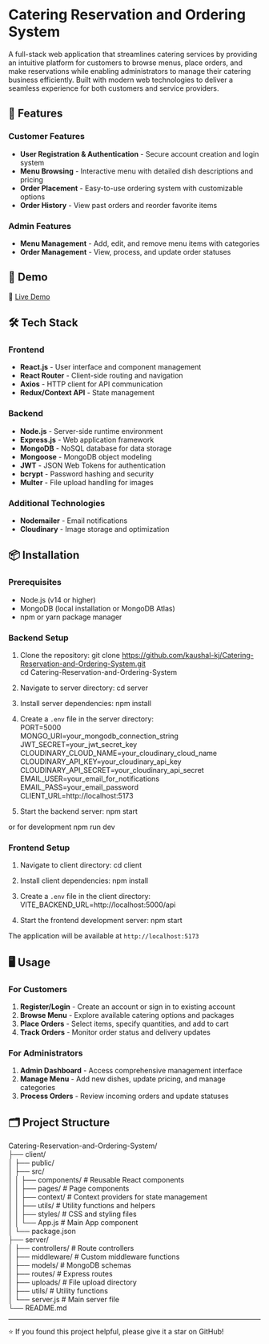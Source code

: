 # Catering Reservation and Ordering System

A full-stack web application that streamlines catering services by providing an intuitive platform for customers to browse menus, place orders, and make reservations while enabling administrators to manage their catering business efficiently. Built with modern web technologies to deliver a seamless experience for both customers and service providers.

## 🌟 Features

### Customer Features
- **User Registration & Authentication** - Secure account creation and login system
- **Menu Browsing** - Interactive menu with detailed dish descriptions and pricing
- **Order Placement** - Easy-to-use ordering system with customizable options
- **Order History** - View past orders and reorder favorite items

### Admin Features
- **Menu Management** - Add, edit, and remove menu items with categories
- **Order Management** - View, process, and update order statuses

## 🚀 Demo

🔗 [Live Demo](https://cater-ease-kk.vercel.app/)

## 🛠️ Tech Stack

### Frontend
- **React.js** - User interface and component management
- **React Router** - Client-side routing and navigation
- **Axios** - HTTP client for API communication
- **Redux/Context API** - State management

### Backend
- **Node.js** - Server-side runtime environment
- **Express.js** - Web application framework
- **MongoDB** - NoSQL database for data storage
- **Mongoose** - MongoDB object modeling
- **JWT** - JSON Web Tokens for authentication
- **bcrypt** - Password hashing and security
- **Multer** - File upload handling for images

### Additional Technologies
- **Nodemailer** - Email notifications
- **Cloudinary** - Image storage and optimization

## 📦 Installation

### Prerequisites
- Node.js (v14 or higher)
- MongoDB (local installation or MongoDB Atlas)
- npm or yarn package manager

### Backend Setup

1. Clone the repository:
git clone https://github.com/kaushal-kj/Catering-Reservation-and-Ordering-System.git \
cd Catering-Reservation-and-Ordering-System



2. Navigate to server directory:
cd server



3. Install server dependencies:
npm install



4. Create a `.env` file in the server directory: \
PORT=5000 \
MONGO_URI=your_mongodb_connection_string \
JWT_SECRET=your_jwt_secret_key \
CLOUDINARY_CLOUD_NAME=your_cloudinary_cloud_name \
CLOUDINARY_API_KEY=your_cloudinary_api_key \
CLOUDINARY_API_SECRET=your_cloudinary_api_secret \
EMAIL_USER=your_email_for_notifications \
EMAIL_PASS=your_email_password \
CLIENT_URL=http://localhost:5173



5. Start the backend server:
npm start

or for development
npm run dev



### Frontend Setup

1. Navigate to client directory:
cd client



2. Install client dependencies:
npm install



3. Create a `.env` file in the client directory:
VITE_BACKEND_URL=http://localhost:5000/api



4. Start the frontend development server:
npm start



The application will be available at `http://localhost:5173`

## 🖥️ Usage

### For Customers
1. **Register/Login** - Create an account or sign in to existing account
2. **Browse Menu** - Explore available catering options and packages
3. **Place Orders** - Select items, specify quantities, and add to cart
4. **Track Orders** - Monitor order status and delivery updates

### For Administrators
1. **Admin Dashboard** - Access comprehensive management interface
2. **Manage Menu** - Add new dishes, update pricing, and manage categories
3. **Process Orders** - Review incoming orders and update statuses

## 🗂️ Project Structure

Catering-Reservation-and-Ordering-System/\
├── client/\
│ ├── public/\
│ ├── src/\
│ │ ├── components/ # Reusable React components\
│ │ ├── pages/ # Page components\
│ │ ├── context/ # Context providers for state management\
│ │ ├── utils/ # Utility functions and helpers\
│ │ ├── styles/ # CSS and styling files\
│ │ └── App.js # Main App component\
│ └── package.json\
├── server/\
│ ├── controllers/ # Route controllers\
│ ├── middleware/ # Custom middleware functions\
│ ├── models/ # MongoDB schemas\
│ ├── routes/ # Express routes\
│ ├── uploads/ # File upload directory\
│ ├── utils/ # Utility functions\
│ └── server.js # Main server file\
└── README.md



---

⭐ If you found this project helpful, please give it a star on GitHub!
